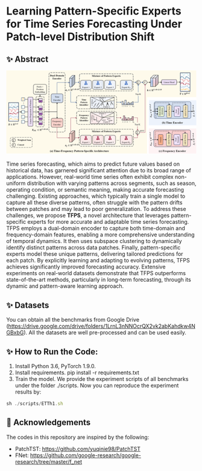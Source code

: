 # Learning Pattern-Specific Experts for Time Series Forecasting Under Patch-level Distribution Shift


## :sparkles: Abstract
![model](fig/model.png)

Time series forecasting, which aims to predict future values based on historical data, has garnered significant attention due to its broad range of applications. 
However, real-world time series often exhibit complex non-uniform distribution with varying patterns across segments, such as season, operating condition, or semantic meaning, making accurate forecasting challenging.
Existing approaches, which typically train a single model to capture all these diverse patterns, often struggle with the pattern drifts between patches and may lead to poor generalization.
To address these challenges, we propose **TFPS**, a novel architecture that leverages pattern-specific experts for more accurate and adaptable time series forecasting. TFPS employs a dual-domain encoder to capture both time-domain and frequency-domain features, enabling a more comprehensive understanding of temporal dynamics. It then uses subspace clustering to dynamically identify distinct patterns across data patches. Finally, pattern-specific experts model these unique patterns, delivering tailored predictions for each patch. By explicitly learning and adapting to evolving patterns, TFPS achieves significantly improved forecasting accuracy. Extensive experiments on real-world datasets demonstrate that TFPS outperforms state-of-the-art methods, particularly in long-term forecasting, through its dynamic and pattern-aware learning approach.

## :sparkles: Datasets
You can obtain all the benchmarks from Google Drive (https://drive.google.com/drive/folders/1LrnL3nNNOcrQX2vk2abKahdkw4NGBxbG). All the datasets are well pre-processed and can be used easily.

## :sparkles: How to Run the Code:

1. Install Python 3.6, PyTorch 1.9.0.
2. Install requirements. pip install -r requirements.txt
3. Train the model. We provide the experiment scripts of all benchmarks under the folder ./scripts. Now you can reproduce the experiment results by:

```javascript
sh ./scripts/ETTh1.sh
```

## :sparkling_heart: Acknowledgements

The codes in this repository are inspired by the following:

- PatchTST: https://github.com/yuqinie98/PatchTST
- FNet: https://github.com/google-research/google-research/tree/master/f_net
